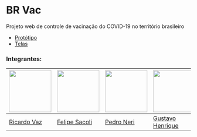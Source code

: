 # BR Vac
Projeto web de controle de vacinação do COVID-19 no território brasileiro
- [Protótipo](https://www.figma.com/proto/6F4eL38ikmUHec7dtDnm09/Vacina%C3%A7%C3%A3o?page-id=0%3A1&node-id=1%3A32&viewport=-527%2C451%2C0.3833634853363037&scaling=scale-down-width)
- [Telas](https://www.figma.com/file/6F4eL38ikmUHec7dtDnm09/Vacina%C3%A7%C3%A3o?node-id=0%3A1)

### Integrantes:

| <img src="https://avatars.githubusercontent.com/LeNinjaRick" width=115> | <img src="https://avatars.githubusercontent.com/FeSacoli" width=115> | <img src="https://avatars.githubusercontent.com/pedrogneri" width=115> | <img src="https://avatars.githubusercontent.com/gustavohrqz" width=115> | <img src="https://avatars.githubusercontent.com/GuilhermeMelati" width=115> | <img src="https://avatars.githubusercontent.com/gmsl23" width=115> |
|---|---|---|---|---|---|
| <a href="https://github.com/LeNinjaRick">Ricardo Vaz</a> | <a href="https://github.com/FeSacoli">Felipe Sacoli</a> | <a href="https://github.com/pedrogneri">Pedro Neri</a> | <a href="https://github.com/gustavohrqz">Gustavo Henrique</a> | <a href="https://github.com/GuilhermeMelati">Guilherme Melati</a> | <a href="https://github.com/gmsl23">George Maurício</a> |
